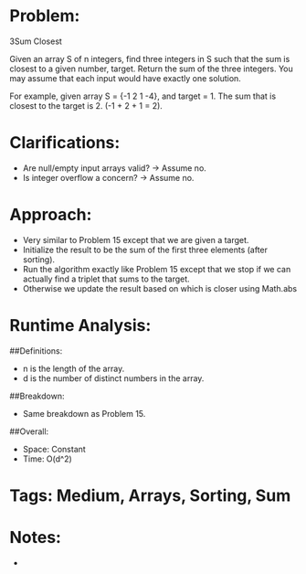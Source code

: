 # Problem:
  3Sum Closest
  
  Given an array S of n integers, find three integers in S such that the sum is closest to a given number, target. Return the sum of the three integers. You may assume that each input would have exactly one solution.

  For example, given array S = {-1 2 1 -4}, and target = 1.
  The sum that is closest to the target is 2. (-1 + 2 + 1 = 2).
  
# Clarifications:
  - Are null/empty input arrays valid? -> Assume no.
  - Is integer overflow a concern? -> Assume no.

# Approach:
  - Very similar to Problem 15 except that we are given a target.
  - Initialize the result to be the sum of the first three elements (after sorting).
  - Run the algorithm exactly like Problem 15 except that we stop if we can actually find a triplet that sums to the target.
  - Otherwise we update the result based on which is closer using Math.abs

# Runtime Analysis:
##Definitions:
  - n is the length of the array.
  - d is the number of distinct numbers in the array.

##Breakdown:
  - Same breakdown as Problem 15.

##Overall:
  - Space: Constant
  - Time: O(d^2)

# Tags: Medium, Arrays, Sorting, Sum

# Notes:
  - 